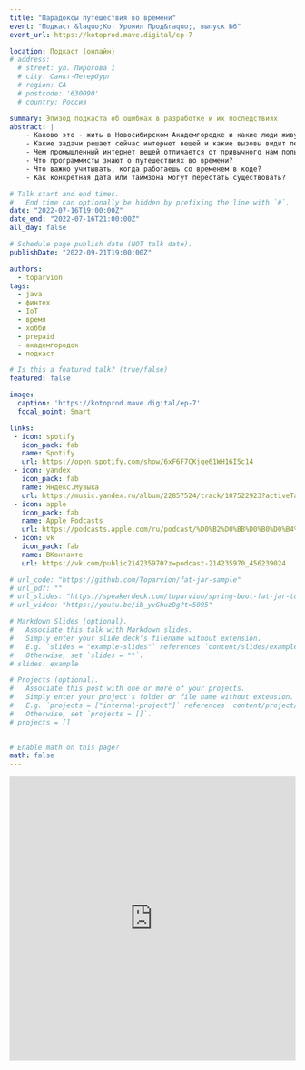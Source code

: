 ```yaml
---
title: "Парадоксы путешествия во времени"
event: "Подкаст &laquo;Кот Уронил Прод&raquo;, выпуск №6"
event_url: https://kotoprod.mave.digital/ep-7

location: Подкаст (онлайн)
# address:
  # street: ул. Пирогова 1
  # city: Санкт-Петербург
  # region: CA
  # postcode: '630090'
  # country: Россия

summary: Эпизод подкаста об ошибках в разработке и их последствиях
abstract: |
    - Каково это - жить в Новосибирском Академгородке и какие люди живут вокруг?  
    - Какие задачи решает сейчас интернет вещей и какие вызовы видит перед собой?  
    - Чем промышленный интернет вещей отличается от привычного нам пользовательского?  
    - Что программисты знают о путешествиях во времени?  
    - Что важно учитывать, когда работаешь со временем в коде?  
    - Как конкретная дата или таймзона могут перестать существовать? 

# Talk start and end times.
#   End time can optionally be hidden by prefixing the line with `#`.
date: "2022-07-16T19:00:00Z"
date_end: "2022-07-16T21:00:00Z"
all_day: false

# Schedule page publish date (NOT talk date).
publishDate: "2022-09-21T19:00:00Z"

authors:
  - toparvion
tags:
  - java
  - финтех
  - IoT
  - время
  - хобби
  - prepaid
  - академгородок
  - подкаст

# Is this a featured talk? (true/false)
featured: false

image:
  caption: 'https://kotoprod.mave.digital/ep-7'
  focal_point: Smart

links:
 - icon: spotify
   icon_pack: fab
   name: Spotify
   url: https://open.spotify.com/show/6xF6F7CKjqe61WH16I5c14
 - icon: yandex
   icon_pack: fab
   name: Яндекс.Музыка
   url: https://music.yandex.ru/album/22857524/track/107522923?activeTab=about
 - icon: apple
   icon_pack: fab
   name: Apple Podcasts
   url: https://podcasts.apple.com/ru/podcast/%D0%B2%D0%BB%D0%B0%D0%B4%D0%B8%D0%BC%D0%B8%D1%80-%D0%BF%D0%BB%D0%B8%D0%B7%D0%B3%D0%B0-%D0%BF%D0%B0%D1%80%D0%B0%D0%B4%D0%BE%D0%BA%D1%81%D1%8B-%D0%BF%D1%83%D1%82%D0%B5%D1%88%D0%B5%D1%81%D1%82%D0%B2%D0%B8%D1%8F-%D0%B2%D0%BE-%D0%B2%D1%80%D0%B5%D0%BC%D0%B5%D0%BD%D0%B8/id1631849100?i=1000580186903
 - icon: vk
   icon_pack: fab
   name: ВКонтакте
   url: https://vk.com/public214235970?z=podcast-214235970_456239024

# url_code: "https://github.com/Toparvion/fat-jar-sample"
# url_pdf: ""
# url_slides: "https://speakerdeck.com/toparvion/spring-boot-fat-jar-tonkiie-chasti-tolstogho-artiefakta"
# url_video: "https://youtu.be/ib_yvGhuzDg?t=5095"

# Markdown Slides (optional).
#   Associate this talk with Markdown slides.
#   Simply enter your slide deck's filename without extension.
#   E.g. `slides = "example-slides"` references `content/slides/example-slides.md`.
#   Otherwise, set `slides = ""`.
# slides: example

# Projects (optional).
#   Associate this post with one or more of your projects.
#   Simply enter your project's folder or file name without extension.
#   E.g. `projects = ["internal-project"]` references `content/project/deep-learning/index.md`.
#   Otherwise, set `projects = []`.
# projects = []
  

# Enable math on this page?
math: false
---
```


<iframe src="https://castbox.fm/app/castbox/player/id4986339?v=8.22.11&autoplay=0" frameborder="0" width="100%" height="500"></iframe>
